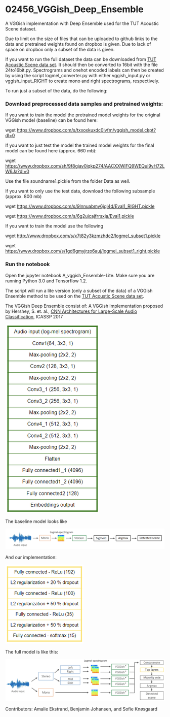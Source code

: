 # 02456_VGGish_Deep_Ensemble
A VGGish implementation with Deep Ensemble used for the TUT Acoustic Scene dataset.

Due to limit on the size of files that can be uploaded to github links to the data and pretrained weights found on dropbox is given. Due to lack of space on dropbox only a subset of the data is given.

If you want to run the full dataset the data can be downloaded from [TUT Acoustic Scene data set](http://www.cs.tut.fi/sgn/arg/dcase2017/challenge/task-acoustic-scene-classification#audio-dataset). It should then be converted to 16bit with the file 24to16bit.py. Spectrograms and onehot encoded labels can then be created by using the script logmel_converter.py with either vggish_input.py or vggish_input_RIGHT to create mono and right spectrograms, respectively.

To run just a subset of the data, do the following:

### Download preprocessed data samples and pretrained weights:
If you want to train the model the pretrained model weights for the original VGGish model (baseline) can be found here:

wget https://www.dropbox.com/s/txxoxkuxdc0ivfm/vggish_model.ckpt?dl=0

If you want to just test the model the trained model weights for the final model can be found here (approx. 660 mb):

wget https://www.dropbox.com/sh/9f8gjav0iqkp274/AACXXWlFQ9WEQui9vH72LW6Ja?dl=0

Use the file soundname1.pickle from the folder Data as well.

If you want to only use the test data, download the following subsample (approx. 800 mb)

wget https://www.dropbox.com/s/9lnnuabmy6jqi4d/Eval1_RIGHT.pickle

wget https://www.dropbox.com/s/6g2ujcajfrrsxja/Eval1.pickle

If you want to train the model use the following

wget http://www.dropbox.com/s/x7t82y3kzmzhdc2/logmel_subset1.pickle

wget https://www.dropbox.com/s/1gd6gmyjrzo6auj/logmel_subset1_right.pickle



### Run the notebook
Open the jupyter notebook A_vggish_Ensemble-Lite. Make sure you are running Python 3.0 and Tensorflow 1.2.

The script will run a lite version (only a subset of the data) of a VGGish Ensemble method to be used on the [TUT Acoustic Scene data set](http://www.cs.tut.fi/sgn/arg/dcase2017/challenge/task-acoustic-scene-classification#audio-dataset). 

The VGGish Deep Ensemble consist of:
A VGGish implementation proposed by Hershey, S. et. al., [CNN Architectures for Large-Scale Audio Classification](https://research.google.com/pubs/pub45611.html), ICASSP 2017
 
![VGGish implementation](https://github.com/benjaminjohansen/02456_VGGihs_Deep_Ensemble/blob/master/figs/VGGish.PNG)

The baseline model looks like

![Baseline](https://github.com/benjaminjohansen/02456_VGGihs_Deep_Ensemble/blob/master/figs/flowchart_baseline.png)

And our implementation:

![Deep Ensemble](https://github.com/benjaminjohansen/02456_VGGihs_Deep_Ensemble/blob/master/figs/Toplayers.PNG)

The full model is like this:

![final flowchart](https://github.com/benjaminjohansen/02456_VGGihs_Deep_Ensemble/blob/master/figs/flowchart_final.png)

Contributors:
Amalie Ekstrand, Benjamin Johansen, and Sofie Knøsgaard
